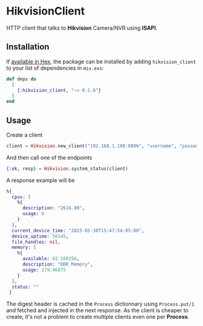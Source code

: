 # HikvisionClient

HTTP client that talks to **Hikvision** Camera/NVR using **ISAPI**.

## Installation

If [available in Hex](https://hex.pm/docs/publish), the package can be installed
by adding `hikvision_client` to your list of dependencies in `mix.exs`:

```elixir
def deps do
  [
    {:hikvision_client, "~> 0.1.0"}
  ]
end
```

## Usage

Create a client
```elixir
client = Hikvision.new_client("192.168.1.100:8896", "username", "password")
```

And then call one of the endpoints
```elixir
{:ok, resp} = Hikvision.system_status(client)
```

A response example will be
```elixir
%{
  cpus: [
    %{
      description: "2616.00", 
      usage: 0
    }
  ],
  current_device_time: "2023-01-30T15:47:54-05:00",
  device_uptime: 56145,
  file_handles: nil,
  memory: [
    %{
      available: 62.160156, 
      description: "DDR Memory", 
      usage: 179.46875
    }
  ],
  status: ""
 }
```

The digest header is cached in the `Process` dictionnary using `Process.put/1` and fetched and injected in the next response. As the client is 
cheaper to create, it's not a problem to create multiple clients even one per **Process**.  

